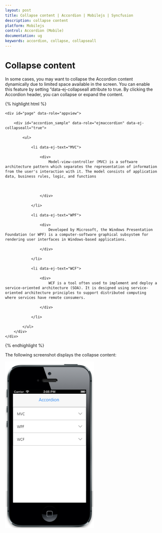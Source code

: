 ```yaml
---
layout: post
title: Collapse content | Accordion | Mobilejs | Syncfusion
description: collapse content
platform: Mobilejs
control: Accordion (Mobile)
documentation: ug
keywords: accordion, collapse, collapseall
---
```


# Collapse content

In some cases, you may want to collapse the Accordion content dynamically due to limited space available in the screen. You can enable this feature by setting “data-ej-collapseall attribute to true. By clicking the Accordion header, you can collapse or expand the content.

{% highlight html %}

    <div id="page" data-role="appview">

        <div id="accordion_sample" data-role="ejmaccordion" data-ej-collapseall="true">

            <ul>

                <li data-ej-text="MVC">

                    <div>
                        Model-view-controller (MVC) is a software architecture pattern which separates the representation of information from the user's interaction with it. The model consists of application data, business rules, logic, and functions



                    </div>

                </li>

                <li data-ej-text="WPF">

                    <div>
                        Developed by Microsoft, the Windows Presentation Foundation (or WPF) is a computer-software graphical subsystem for rendering user interfaces in Windows-based applications.

                    </div>

                </li>

                <li data-ej-text="WCF">

                    <div>
                        WCF is a tool often used to implement and deploy a service-oriented architecture (SOA). It is designed using service-oriented architecture principles to support distributed computing where services have remote consumers.

                    </div>

                </li>

            </ul>
        </div>
    </div>

{% endhighlight %}

The following screenshot displays the collapse content:

![](Collapse-content_images/Collapse-content_img1.png)